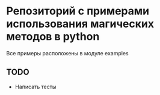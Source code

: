 # Репозиторий с примерами использования магических методов в python

Все примеры расположены в модуле examples

## TODO
* Написать тесты
